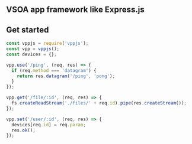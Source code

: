 VSOA app framework like Express.js
----

## Get started

``` JavaScript
const vppjs = require('vppjs');
const vpp = vppjs();
const devices = {};

vpp.use('/ping', (req, res) => {
  if (req.method === 'datagram') {
    return res.datagram('/ping', 'pong');
  } 
});

vpp.get('/file/:id', (req, res) => {
  fs.createReadStream('./files/' + req.id).pipe(res.createStream());
});

vpp.set('/user/:id', (req, res) => {
  devices[req.id] = req.param;
  res.ok();
});

```
